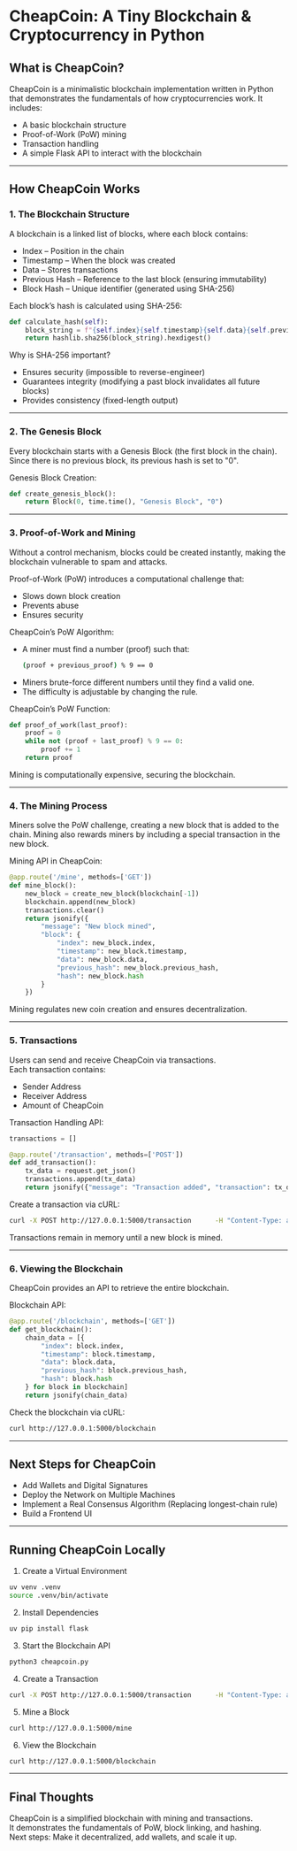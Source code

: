 # CheapCoin: A Tiny Blockchain & Cryptocurrency in Python  

## What is CheapCoin?  
CheapCoin is a minimalistic blockchain implementation written in Python that demonstrates the fundamentals of how cryptocurrencies work. It includes:  

- A basic blockchain structure  
- Proof-of-Work (PoW) mining  
- Transaction handling  
- A simple Flask API to interact with the blockchain  

---

## How CheapCoin Works  

### 1. The Blockchain Structure  
A blockchain is a linked list of blocks, where each block contains:  

- Index – Position in the chain  
- Timestamp – When the block was created  
- Data – Stores transactions  
- Previous Hash – Reference to the last block (ensuring immutability)  
- Block Hash – Unique identifier (generated using SHA-256)  

Each block’s hash is calculated using SHA-256:  

```python
def calculate_hash(self):
    block_string = f"{self.index}{self.timestamp}{self.data}{self.previous_hash}".encode()
    return hashlib.sha256(block_string).hexdigest()
```
Why is SHA-256 important?  
- Ensures security (impossible to reverse-engineer)  
- Guarantees integrity (modifying a past block invalidates all future blocks)  
- Provides consistency (fixed-length output)  

---

### 2. The Genesis Block  
Every blockchain starts with a Genesis Block (the first block in the chain).  
Since there is no previous block, its previous hash is set to "0".  

Genesis Block Creation:  
```python
def create_genesis_block():
    return Block(0, time.time(), "Genesis Block", "0")
```

---

### 3. Proof-of-Work and Mining  
Without a control mechanism, blocks could be created instantly, making the blockchain vulnerable to spam and attacks.  

Proof-of-Work (PoW) introduces a computational challenge that:  
- Slows down block creation  
- Prevents abuse  
- Ensures security  

CheapCoin’s PoW Algorithm:  
- A miner must find a number (proof) such that:  
  ```bash
  (proof + previous_proof) % 9 == 0
  ```
- Miners brute-force different numbers until they find a valid one.  
- The difficulty is adjustable by changing the rule.  

CheapCoin’s PoW Function:  
```python
def proof_of_work(last_proof):
    proof = 0
    while not (proof + last_proof) % 9 == 0:
        proof += 1
    return proof
```
Mining is computationally expensive, securing the blockchain.  

---

### 4. The Mining Process  
Miners solve the PoW challenge, creating a new block that is added to the chain. Mining also rewards miners by including a special transaction in the new block.  

Mining API in CheapCoin:  
```python
@app.route('/mine', methods=['GET'])
def mine_block():
    new_block = create_new_block(blockchain[-1])
    blockchain.append(new_block)
    transactions.clear()
    return jsonify({
        "message": "New block mined",
        "block": {
            "index": new_block.index,
            "timestamp": new_block.timestamp,
            "data": new_block.data,
            "previous_hash": new_block.previous_hash,
            "hash": new_block.hash
        }
    })
```
Mining regulates new coin creation and ensures decentralization.  

---

### 5. Transactions  
Users can send and receive CheapCoin via transactions.  
Each transaction contains:  
- Sender Address  
- Receiver Address  
- Amount of CheapCoin  

Transaction Handling API:  
```python
transactions = []

@app.route('/transaction', methods=['POST'])
def add_transaction():
    tx_data = request.get_json()
    transactions.append(tx_data)
    return jsonify({"message": "Transaction added", "transaction": tx_data}), 201
```

Create a transaction via cURL:  
```bash
curl -X POST http://127.0.0.1:5000/transaction      -H "Content-Type: application/json"      -d '{"from": "Alice", "to": "Bob", "amount": 10}'
```

Transactions remain in memory until a new block is mined.  

---

### 6. Viewing the Blockchain  
CheapCoin provides an API to retrieve the entire blockchain.  

Blockchain API:  
```python
@app.route('/blockchain', methods=['GET'])
def get_blockchain():
    chain_data = [{
        "index": block.index,
        "timestamp": block.timestamp,
        "data": block.data,
        "previous_hash": block.previous_hash,
        "hash": block.hash
    } for block in blockchain]
    return jsonify(chain_data)
```

Check the blockchain via cURL:  
```bash
curl http://127.0.0.1:5000/blockchain
```

---

## Next Steps for CheapCoin  
- Add Wallets and Digital Signatures  
- Deploy the Network on Multiple Machines  
- Implement a Real Consensus Algorithm (Replacing longest-chain rule)  
- Build a Frontend UI  

---

## Running CheapCoin Locally  

1. Create a Virtual Environment  
```bash
uv venv .venv
source .venv/bin/activate
```

2. Install Dependencies  
```bash
uv pip install flask
```

3. Start the Blockchain API  
```bash
python3 cheapcoin.py
```

4. Create a Transaction  
```bash
curl -X POST http://127.0.0.1:5000/transaction      -H "Content-Type: application/json"      -d '{"from": "Alice", "to": "Bob", "amount": 10}'
```

5. Mine a Block  
```bash
curl http://127.0.0.1:5000/mine
```

6. View the Blockchain  
```bash
curl http://127.0.0.1:5000/blockchain
```

---

## Final Thoughts  
CheapCoin is a simplified blockchain with mining and transactions.  
It demonstrates the fundamentals of PoW, block linking, and hashing.  
Next steps: Make it decentralized, add wallets, and scale it up.  
